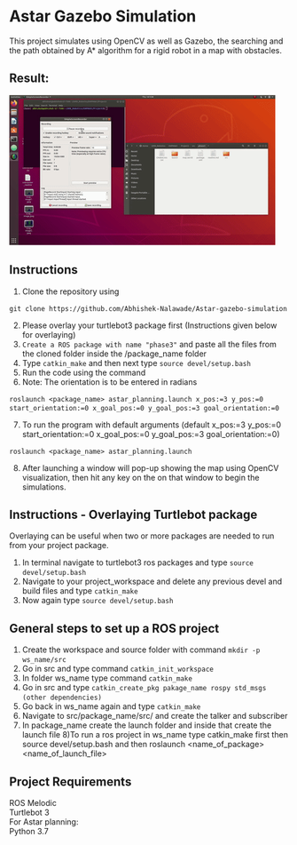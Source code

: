 # Astar Gazebo Simulation 
This project simulates using OpenCV as well as Gazebo, the searching and the path obtained by A* algorithm for a rigid robot in a map with obstacles.

## Result:

![result](results/astar1.gif)

## Instructions
1) Clone the repository using
```
git clone https://github.com/Abhishek-Nalawade/Astar-gazebo-simulation
```
2) Please overlay your turtlebot3 package first (Instructions given below for overlaying)
3) ```Create a ROS package with name "phase3"``` and paste all the files from the cloned folder inside the /package_name folder
4) Type ```catkin_make``` and then next type ```source devel/setup.bash```
5) Run the code using the command
6) Note: The orientation is to be entered in radians
```
roslaunch <package_name> astar_planning.launch x_pos:=3 y_pos:=0 start_orientation:=0 x_goal_pos:=0 y_goal_pos:=3 goal_orientation:=0
```
7) To run the program with default arguments (default x_pos:=3 y_pos:=0 start_orientation:=0 x_goal_pos:=0 y_goal_pos:=3 goal_orientation:=0)
```
roslaunch <package_name> astar_planning.launch
```
8) After launching a window will pop-up showing the map using OpenCV visualization, then hit any key on the on that window to begin the simulations.

## Instructions - Overlaying Turtlebot package
Overlaying can be useful when two or more packages are needed to run from your project package.
1) In terminal navigate to turtlebot3 ros packages and type ```source devel/setup.bash```
2) Navigate to your project_workspace and delete any previous devel and build files and type ```catkin_make```
3) Now again type ```source devel/setup.bash```

## General steps to set up a ROS project
1) Create the workspace and source folder with command ```mkdir -p ws_name/src```
2) Go in src and type command ```catkin_init_workspace```
3) In folder ws_name type command ```catkin_make```
4) Go in src and type ```catkin_create_pkg pakage_name rospy std_msgs (other dependencies)```
5) Go back in ws_name again and type ```catkin_make```
6) Navigate to src/package_name/src/ and create the talker and subscriber
7) In package_name create the launch folder and inside that create the launch file
8)To run a ros project in ws_name type catkin_make first then source devel/setup.bash and then roslaunch <name_of_package> <name_of_launch_file>

## Project Requirements
ROS Melodic\
Turtlebot 3 \
For Astar planning:\
Python 3.7
